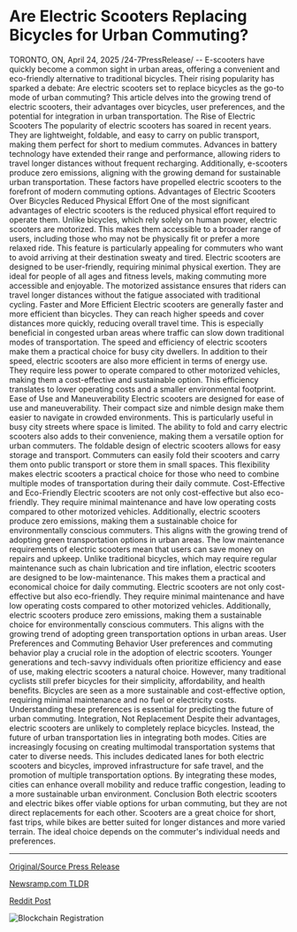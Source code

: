 # Are Electric Scooters Replacing Bicycles for Urban Commuting?

TORONTO, ON, April 24, 2025 /24-7PressRelease/ -- E-scooters have quickly become a common sight in urban areas, offering a convenient and eco-friendly alternative to traditional bicycles. Their rising popularity has sparked a debate: Are electric scooters set to replace bicycles as the go-to mode of urban commuting? This article delves into the growing trend of electric scooters, their advantages over bicycles, user preferences, and the potential for integration in urban transportation.  The Rise of Electric Scooters The popularity of electric scooters has soared in recent years. They are lightweight, foldable, and easy to carry on public transport, making them perfect for short to medium commutes. Advances in battery technology have extended their range and performance, allowing riders to travel longer distances without frequent recharging. Additionally, e-scooters produce zero emissions, aligning with the growing demand for sustainable urban transportation. These factors have propelled electric scooters to the forefront of modern commuting options.  Advantages of Electric Scooters Over Bicycles  Reduced Physical Effort  One of the most significant advantages of electric scooters is the reduced physical effort required to operate them. Unlike bicycles, which rely solely on human power, electric scooters are motorized. This makes them accessible to a broader range of users, including those who may not be physically fit or prefer a more relaxed ride. This feature is particularly appealing for commuters who want to avoid arriving at their destination sweaty and tired.  Electric scooters are designed to be user-friendly, requiring minimal physical exertion. They are ideal for people of all ages and fitness levels, making commuting more accessible and enjoyable. The motorized assistance ensures that riders can travel longer distances without the fatigue associated with traditional cycling.  Faster and More Efficient Electric scooters are generally faster and more efficient than bicycles. They can reach higher speeds and cover distances more quickly, reducing overall travel time. This is especially beneficial in congested urban areas where traffic can slow down traditional modes of transportation. The speed and efficiency of electric scooters make them a practical choice for busy city dwellers.  In addition to their speed, electric scooters are also more efficient in terms of energy use. They require less power to operate compared to other motorized vehicles, making them a cost-effective and sustainable option. This efficiency translates to lower operating costs and a smaller environmental footprint.  Ease of Use and Maneuverability Electric scooters are designed for ease of use and maneuverability. Their compact size and nimble design make them easier to navigate in crowded environments. This is particularly useful in busy city streets where space is limited. The ability to fold and carry electric scooters also adds to their convenience, making them a versatile option for urban commuters.  The foldable design of electric scooters allows for easy storage and transport. Commuters can easily fold their scooters and carry them onto public transport or store them in small spaces. This flexibility makes electric scooters a practical choice for those who need to combine multiple modes of transportation during their daily commute.  Cost-Effective and Eco-Friendly Electric scooters are not only cost-effective but also eco-friendly. They require minimal maintenance and have low operating costs compared to other motorized vehicles. Additionally, electric scooters produce zero emissions, making them a sustainable choice for environmentally conscious commuters. This aligns with the growing trend of adopting green transportation options in urban areas.  The low maintenance requirements of electric scooters mean that users can save money on repairs and upkeep. Unlike traditional bicycles, which may require regular maintenance such as chain lubrication and tire inflation, electric scooters are designed to be low-maintenance. This makes them a practical and economical choice for daily commuting.  Electric scooters are not only cost-effective but also eco-friendly. They require minimal maintenance and have low operating costs compared to other motorized vehicles. Additionally, electric scooters produce zero emissions, making them a sustainable choice for environmentally conscious commuters. This aligns with the growing trend of adopting green transportation options in urban areas.  User Preferences and Commuting Behavior User preferences and commuting behavior play a crucial role in the adoption of electric scooters. Younger generations and tech-savvy individuals often prioritize efficiency and ease of use, making electric scooters a natural choice. However, many traditional cyclists still prefer bicycles for their simplicity, affordability, and health benefits. Bicycles are seen as a more sustainable and cost-effective option, requiring minimal maintenance and no fuel or electricity costs. Understanding these preferences is essential for predicting the future of urban commuting.  Integration, Not Replacement Despite their advantages, electric scooters are unlikely to completely replace bicycles. Instead, the future of urban transportation lies in integrating both modes. Cities are increasingly focusing on creating multimodal transportation systems that cater to diverse needs. This includes dedicated lanes for both electric scooters and bicycles, improved infrastructure for safe travel, and the promotion of multiple transportation options. By integrating these modes, cities can enhance overall mobility and reduce traffic congestion, leading to a more sustainable urban environment.  Conclusion Both electric scooters and electric bikes offer viable options for urban commuting, but they are not direct replacements for each other. Scooters are a great choice for short, fast trips, while bikes are better suited for longer distances and more varied terrain. The ideal choice depends on the commuter's individual needs and preferences. 

---

[Original/Source Press Release](https://www.24-7pressrelease.com/press-release/522108/are-electric-scooters-replacing-bicycles-for-urban-commuting)
                    

[Newsramp.com TLDR](https://newsramp.com/curated-news/are-electric-scooters-the-future-of-urban-commuting/ba4f503d7a89abf13bb3910ea2443dbe) 

 



[Reddit Post](https://www.reddit.com/r/Energy_Climate_News/comments/1k6m7k3/are_electric_scooters_the_future_of_urban/) 



![Blockchain Registration](https://cdn.newsramp.app/24-7PressRelease/qrcode/254/24/kissz599.webp)
